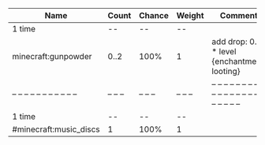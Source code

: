 | Name                   | Count | Chance | Weight | Comment                                       |
| ---------------------- | ----- | ------ | ------ | --------------------------------------------- |
| 1 time                 |    -- |     -- |     -- |                                               |
| minecraft:gunpowder    |  0..2 |   100% |      1 | add drop: 0..1 * level {enchantment: looting} |
| – – – – – – – – – – –  | – – – | – – –  | – – –  | – – – – – – – – – – – – – – – – – – – – – – – |
| 1 time                 |    -- |     -- |     -- |                                               |
| #minecraft:music_discs |     1 |   100% |      1 |                                               |